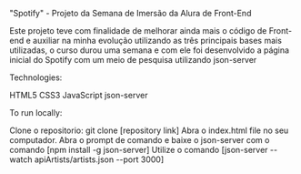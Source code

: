 "Spotify" - Projeto da Semana de Imersão da Alura de Front-End

Este projeto teve com finalidade de melhorar ainda mais o código de Front-end e auxiliar na minha evolução utilizando as três principais bases mais utilizadas, o curso durou uma semana e com ele foi desenvolvido a página inicial do Spotify com um meio de pesquisa utilizando json-server

Technologies:

HTML5
CSS3
JavaScript
json-server

To run locally:

Clone o repositorio: git clone [repository link]
Abra o index.html file no seu computador.
Abra o prompt de comando e baixe o json-server com o comando [npm install -g json-server]
Utilize o comando [json-server --watch apiArtists/artists.json --port 3000]
